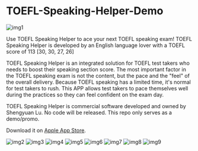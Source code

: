 # TOEFL-Speaking-Helper-Demo

![img1](https://i.imgur.com/yyst7e4.png)

Use TOEFL Speaking Helper to ace your next TOEFL speaking exam!
TOEFL Speaking Helper is developed by an English language lover with a TOEFL score of 113 [30, 30, 27, 26]

TOEFL Speaking Helper is an integrated solution for TOEFL test takers who needs to boost their speaking section score. The most important factor in the TOEFL speaking exam is not the content, but the pace and the "feel" of the overall delivery. Because TOEFL speaking has a limited time, it's normal for test takers to rush. This APP allows test takers to pace themselves well during the practices so they can feel confident on the exam day.

TOEFL Speaking Helper is commercial software developed and owned by Shengyuan Lu. No code will be released. This repo only serves as a demo/promo. 

Download it on [Apple App Store](https://apps.apple.com/us/app/toefl-speaking-helper/id1547083580).

![img2](https://i.imgur.com/wVPRu5R.png)
![img3](https://i.imgur.com/psmrPF9.png)
![img4](https://i.imgur.com/qvPtXdV.png)
![img5](https://i.imgur.com/EU3bMYg.png)
![img6](https://i.imgur.com/zXghX0J.png)
![img7](https://i.imgur.com/ZcX3mTY.png)
![img8](https://i.imgur.com/VpNz9i3.png)
![img9](https://i.imgur.com/GrAtjYg.png)

